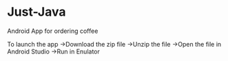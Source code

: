 # Just-Java
Android App for ordering coffee

To launch the app 
->Download the zip file
->Unzip the file
->Open the file in Android Studio 
->Run in Enulator
